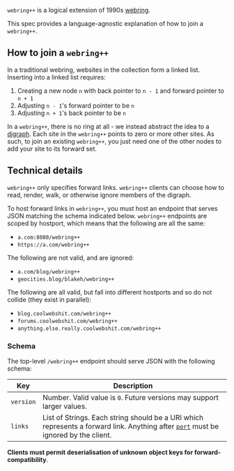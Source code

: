 `webring++` is a logical extension of 1990s [webring](https://en.wikipedia.org/wiki/Webring).

This spec provides a language-agnostic explanation of how to join a `webring++`.

## How to join a `webring++`

In a traditional webring, websites in the collection form a linked list.
Inserting into a linked list requires:

1. Creating a new node `n` with back pointer to `n - 1` and forward pointer to `n + 1`
2. Adjusting `n - 1`'s forward pointer to be `n`
3. Adjusting `n + 1`'s back pointer to be `n`

In a `webring++`, there is no ring at all - we instead abstract the idea to a [digraph](https://en.wikipedia.org/wiki/Directed_graph).
Each site in the `webring++` points to zero or more other sites.
As such, to join an existing `webring++`, you just need one of the other nodes to add your site to its forward set.

## Technical details

`webring++` only specifies forward links.
`webring++` clients can choose how to read, render, walk, or otherwise ignore members of the digraph.

To host forward links in `webring++`, you must host an endpoint that serves JSON matching the schema indicated below.
`webring++` endpoints are scoped by hostport, which means that the following are all the same:

- `a.com:8080/webring++`
- `https://a.com/webring++`

The following are not valid, and are ignored:

- `a.com/blog/webring++`
- `geocities.blog/blakeh/webring++`

The following are all valid, but fall into different hostports and so do not collide (they exist in parallel):

- `blog.coolwebshit.com/webring++`
- `forums.coolwebshit.com/webring++`
- `anything.else.really.coolwebshit.com/webring++`

### Schema

The top-level `/webring++` endpoint should serve JSON with the following schema:

Key       | Description
---       | ---
`version` | Number. Valid value is `0`. Future versions may support larger values.
`links` | List of Strings. Each string should be a URI which represents a forward link. Anything after [`port`](https://en.wikipedia.org/wiki/Uniform_Resource_Identifier#Syntax) must be ignored by the client.

**Clients must permit deserialisation of unknown object keys for forward-compatibility**.
